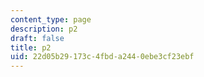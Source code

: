 ```yaml
---
content_type: page
description: p2
draft: false
title: p2
uid: 22d05b29-173c-4fbd-a244-0ebe3cf23ebf
---
```

